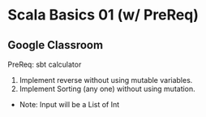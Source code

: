 # Scala Basics 01 (w/ PreReq)
## Google Classroom

PreReq: sbt calculator

1. Implement reverse without using mutable variables.
2. Implement Sorting (any one) without using mutation.
- Note: Input will be a List of Int